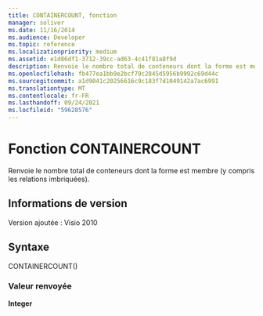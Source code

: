```yaml
---
title: CONTAINERCOUNT, fonction
manager: soliver
ms.date: 11/16/2014
ms.audience: Developer
ms.topic: reference
ms.localizationpriority: medium
ms.assetid: e1d86df1-3712-39cc-ad63-4c41f81a8f9d
description: Renvoie le nombre total de conteneurs dont la forme est membre (y compris les relations imbriquées).
ms.openlocfilehash: fb477ea1bb9e2bcf79c2845d5956b9992c69d44c
ms.sourcegitcommit: a1d9041c20256616c9c183f7d1049142a7ac6991
ms.translationtype: MT
ms.contentlocale: fr-FR
ms.lasthandoff: 09/24/2021
ms.locfileid: "59628576"
---
```

# <a name="containercount-function"></a>Fonction CONTAINERCOUNT

Renvoie le nombre total de conteneurs dont la forme est membre (y compris les relations imbriquées).
  
## <a name="version-information"></a>Informations de version

Version ajoutée : Visio 2010
 
  
## <a name="syntax"></a>Syntaxe

CONTAINERCOUNT()
  
### <a name="return-value"></a>Valeur renvoyée

 **Integer**
  

